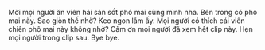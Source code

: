 Mời mọi người ăn viên hải sản sốt phô mai cùng mình nha.
Bên trong có phô mai này.
Sao giòn thế nhờ?
Keo ngon lắm ấy.
Mọi người có thích cái viên chiên phô mai này không nhở?
Cảm ơn mọi người đã xem hết clip này. Hẹn mọi người trong clip sau. Bye bye.